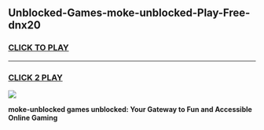 
## Unblocked-Games-moke-unblocked-Play-Free-dnx20
<h3>
<a href="https://premium76.site?title=moke-unblocked&ref=18A1">CLICK TO PLAY</a></h3>
<hr>

<h3>
<a href="https://premium76.site?title=moke-unblocked&ref=18A1">CLICK 2 PLAY</a>
  
</h3>

<a href="https://premium76.site?title=moke-unblocked&ref=18A1"><img src="https://clearcache.store/games.png"></a>


**moke-unblocked games unblocked: Your Gateway to Fun and Accessible Online Gaming**
